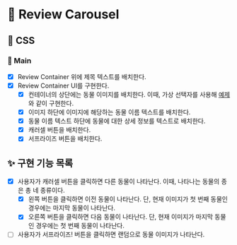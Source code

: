 # 🚀 Review Carousel

## 🎨 CSS

### 📌 Main

- [x] Review Container 위에 제목 텍스트를 배치한다.
- [x] Review Container UI를 구현한다.
  - [x] 컨테이너의 상단에는 동물 이미지를 배치한다. 이때, 가상 선택자를 사용해 [예제](https://vanilla-js-basic-project-3-reviews.netlify.app)와 같이 구현한다.
  - [x] 이미지 하단에 이미지에 해당하는 동물 이름 텍스트를 배치한다.
  - [x] 동물 이름 텍스트 하단에 동물에 대한 상세 정보를 텍스트로 배치한다.
  - [x] 캐러셀 버튼을 배치한다.
  - [x] 서프라이즈 버튼을 배치한다.

## ✨ 구현 기능 목록

- [x] 사용자가 캐러셀 버튼을 클릭하면 다른 동물이 나타난다. 이때, 나타나는 동물의 종은 총 네 종류이다.
  - [x] 왼쪽 버튼을 클릭하면 이전 동물이 나타난다. 단, 현재 이미지가 첫 번째 동물인 경우에는 마지막 동물이 나타난다.
  - [x] 오른쪽 버튼을 클릭하면 다음 동물이 나타난다. 단, 현재 이미지가 마지막 동물인 경우에는 첫 번째 동물이 나타난다.
- [ ] 사용자가 서프라이즈! 버튼을 클릭하면 랜덤으로 동물 이미지가 나타난다.
